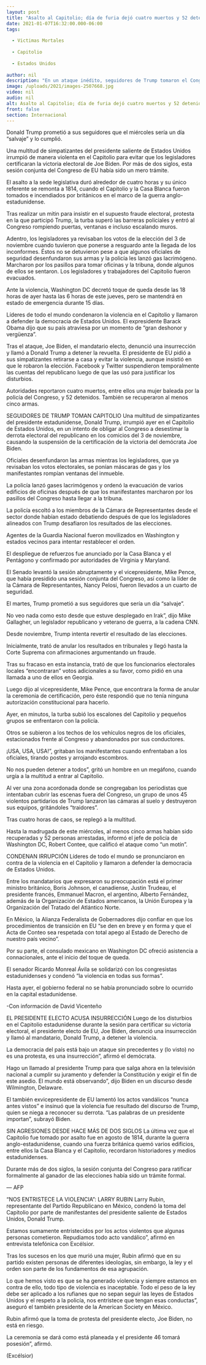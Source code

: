 ```yaml
---
layout: post
title: "Asalto al Capitolio; día de furia dejó cuatro muertos y 52 detenidos"
date: 2021-01-07T16:32:00.000-06:00
tags:
  
  - Victimas Mortales
  
  - Capitolio
  
  - Estados Unidos
  
author: nil
description: "En un ataque inédito, seguidores de Trump tomaron el Congreso e interrumpieron la certificación del triunfo de Biden, que se reanudó horas mas tarde"
image: /uploads/2021/images-2507668.jpg
video: nil
audio: nil
alt: Asalto al Capitolio; día de furia dejó cuatro muertos y 52 detenidos
front: false
section: Internacional
---
```


Donald Trump prometió a sus seguidores que el miércoles sería un día “salvaje” y lo cumplió.

Una multitud de simpatizantes del presidente saliente de Estados Unidos irrumpió de manera violenta en el Capitolio para evitar que los legisladores certificaran la victoria electoral de Joe Biden. Por más de dos siglos, esta sesión conjunta del Congreso de EU había sido un mero trámite.

El asalto a la sede legislativa duró alrededor de cuatro horas y su único referente se remonta a 1814, cuando el Capitolio y la Casa Blanca fueron tomados e incendiados por británicos en el marco de la guerra anglo-estadunidense.

Tras realizar un mitin para insistir en el supuesto fraude electoral, protesta en la que participó Trump, la turba superó las barreras policiales y entró al Congreso rompiendo puertas, ventanas e incluso escalando muros.

Adentro, los legisladores ya revisaban los votos de la elección del 3 de noviembre cuando tuvieron que ponerse a resguardo ante la llegada de los inconformes. Éstos no se detuvieron pese a que algunos oficiales de seguridad desenfundaron sus armas y la policía les lanzó gas lacrimógeno. Marcharon por los pasillos para tomar oficinas y la tribuna, donde algunos de ellos se sentaron. Los legisladores y trabajadores del Capitolio fueron evacuados.

Ante la violencia, Washington DC decretó toque de queda desde las 18 horas de ayer hasta las 6 horas de este jueves, pero se mantendrá en estado de emergencia durante 15 días.

Líderes de todo el mundo condenaron la violencia en el Capitolio y llamaron a defender la democracia de Estados Unidos. El expresidente Barack Obama dijo que su país atraviesa por un momento de “gran deshonor y vergüenza”.

Tras el ataque, Joe Biden, el mandatario electo, denunció una insurrección y llamó a Donald Trump a detener la revuelta. El presidente de EU pidió a sus simpatizantes retirarse a casa y evitar la violencia, aunque insistió en que le robaron la elección. Facebook y Twitter suspendieron temporalmente las cuentas del republicano luego de que las usó para justificar los disturbios.

Autoridades reportaron cuatro muertos, entre ellos una mujer baleada por la policía del Congreso, y 52 detenidos. También se recuperaron al menos cinco armas.

 

SEGUIDORES DE TRUMP TOMAN CAPITOLIO
Una multitud de simpatizantes del presidente estadunidense, Donald Trump, irrumpió ayer en el Capitolio de Estados Unidos, en un intento de obligar al Congreso a desestimar la derrota electoral del republicano en los comicios del 3 de noviembre, causando la suspensión de la certificación de la victoria del demócrata Joe Biden.

Oficiales desenfundaron las armas mientras los legisladores, que ya revisaban los votos electorales, se ponían máscaras de gas y los manifestantes rompían ventanas del inmueble.

La policía lanzó gases lacrimógenos y ordenó la evacuación de varios edificios de oficinas después de que los manifestantes marcharon por los pasillos del Congreso hasta llegar a la tribuna.

 La policía escoltó a los miembros de la Cámara de Representantes desde el sector donde habían estado debatiendo después de que los legisladores alineados con Trump desafiaron los resultados de las elecciones.

Agentes de la Guardia Nacional fueron movilizados en Washington y estados vecinos para intentar restablecer el orden.

El despliegue de refuerzos fue anunciado por la Casa Blanca y el Pentágono y confirmado por autoridades de Virginia y Maryland.

El Senado levantó la sesión abruptamente y el vicepresidente, Mike Pence, que había presidido una sesión conjunta del Congreso, así como la líder de la Cámara de Representantes, Nancy Pelosi, fueron llevados a un cuarto de seguridad.

El martes, Trump prometió a sus seguidores que sería un día “salvaje”.

No veo nada como esto desde que estuve desplegado en Irak”, dijo Mike Gallagher, un legislador republicano y veterano de guerra, a la cadena CNN.

Desde noviembre, Trump intenta revertir el resultado de las elecciones.

Inicialmente, trató de anular los resultados en tribunales y llegó hasta la Corte Suprema con afirmaciones argumentando un fraude.

Tras su fracaso en esta instancia, trató de que los funcionarios electorales locales “encontraran” votos adicionales a su favor, como pidió en una llamada a uno de ellos en Georgia.

Luego dijo al vicepresidente, Mike Pence, que encontrara la forma de anular la ceremonia de certificación, pero éste respondió que no tenía ninguna autorización constitucional para hacerlo.

Ayer, en minutos, la turba subió los escalones del Capitolio y pequeños grupos se enfrentaron con la policía.

Otros se subieron a los techos de los vehículos negros de los oficiales, estacionados frente al Congreso y abandonados por sus conductores.

¡USA, USA, USA!”, gritaban los manifestantes cuando enfrentaban a los oficiales, tirando postes y arrojando escombros.

 
No nos pueden detener a todos”, gritó un hombre en un megáfono, cuando urgía a la multitud a entrar al Capitolio.

Al ver una zona acordonada donde se congregaban los periodistas que intentaban cubrir las escenas fuera del Congreso, un grupo de unos 45 violentos partidarios de Trump lanzaron las cámaras al suelo y destruyeron sus equipos, gritándoles “traidores”.

Tras cuatro horas de caos, se replegó a la multitud.

Hasta la madrugada de este miércoles, al menos cinco armas habían sido recuperadas y 52 personas arrestadas, informó el jefe de policía de Washington DC, Robert Contee, que calificó el ataque como “un motín”.

 

CONDENAN IRRUPCIÓN
Líderes de todo el mundo se pronunciaron en contra de la violencia en el Capitolio y llamaron a defender la democracia de Estados Unidos.

Entre los mandatarios que expresaron su preocupación está el primer ministro británico, Boris Johnson, el canadiense, Justin Trudeau, el presidente francés, Emmanuel Macron, el argentino, Alberto Fernández, además de la Organización de Estados americanos, la Unión Europea y la Organización del Tratado del Atlántico Norte.

En México, la Alianza Federalista de Gobernadores dijo confiar en que los procedimientos de transición en EU “se den en breve y en forma y que el Acta de Conteo sea respetada con total apego al Estado de Derecho de nuestro país vecino”.

Por su parte, el consulado mexicano en Washington DC ofreció asistencia a connacionales, ante el inicio del toque de queda.

El senador Ricardo Monreal Ávila se solidarizó con los congresistas estadunidenses y condenó “la violencia en todas sus formas”.

Hasta ayer, el gobierno federal no se había pronunciado sobre lo ocurrido en la capital estadunidense.

-Con información de David Vicenteño

 

EL PRESIDENTE ELECTO ACUSA INSURRECCIÓN
Luego de los disturbios en el Capitolio estadunidense durante la sesión para certificar su victoria electoral, el presidente electo de EU, Joe Biden, denunció una insurrección y llamó al mandatario, Donald Trump, a detener la violencia.

La democracia del país está bajo un ataque sin precedentes y (lo visto) no es una protesta, es una insurrección”, afirmó el demócrata.

 
Hago un llamado al presidente Trump para que salga ahora en la televisión nacional a cumplir su juramento y defender la Constitución y exigir el fin de este asedio. El mundo está observando”, dijo Biden en un discurso desde Wilmington, Delaware.

El también exvicepresidente de EU lamentó los actos vandálicos “nunca antes vistos” e insinuó que la violencia fue resultado del discurso de Trump, quien se niega a reconocer su derrota. “Las palabras de un presidente importan”, subrayó Biden.

 

SIN AGRESIONES DESDE HACE MÁS DE DOS SIGLOS
La última vez que el Capitolio fue tomado por asalto fue en agosto de 1814, durante la guerra anglo-estadunidense, cuando una fuerza británica quemó varios edificios, entre ellos la Casa Blanca y el Capitolio, recordaron historiadores y medios estadunidenses.

Durante más de dos siglos, la sesión conjunta del Congreso para ratificar formalmente al ganador de las elecciones había sido un trámite formal.     

— AFP

 

“NOS ENTRISTECE LA VIOLENCIA”: LARRY RUBIN
Larry Rubin, representante del Partido Republicano en México, condenó la toma del Capitolio por parte de manifestantes del presidente saliente de Estados Unidos, Donald Trump.

Estamos sumamente entristecidos por los actos violentos que algunas personas cometieron. Repudiamos todo acto vandálico”, afirmó en entrevista telefónica con Excélsior.

Tras los sucesos en los que murió una mujer, Rubin afirmó que en su partido existen personas de diferentes ideologías, sin embargo, la ley y el orden son parte de los fundamentos de esa agrupación.

Lo que hemos visto es que se ha generado violencia y siempre estamos en contra de ello, todo tipo de violencia es inaceptable. Todo el peso de la ley debe ser aplicado a los rufianes que no sepan seguir las leyes de Estados Unidos y el respeto a la policía, nos entristece que tengan esas conductas”, aseguró el también presidente de la American Society en México.

Rubin afirmó que la toma de protesta del presidente electo, Joe Biden, no está en riesgo.

La ceremonia se dará como está planeada y el presidente 46 tomará posesión”, afirmó.

(Excélsior)